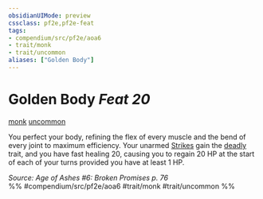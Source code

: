 ```yaml
---
obsidianUIMode: preview
cssclass: pf2e,pf2e-feat
tags:
- compendium/src/pf2e/aoa6
- trait/monk
- trait/uncommon
aliases: ["Golden Body"]
---
```

# Golden Body  *Feat 20*  
[monk](../../Rules/traits/monk.md)  [uncommon](../../Rules/traits/uncommon.md)  


You perfect your body, refining the flex of every muscle and the bend of every joint to maximum efficiency. Your unarmed [Strikes](../../Rules/actions/strike.md) gain the [deadly <d12>](../../Rules/traits/deadly.md) trait, and you have fast healing 20, causing you to regain 20 HP at the start of each of your turns provided you have at least 1 HP.

*Source: Age of Ashes #6: Broken Promises p. 76*  
%% #compendium/src/pf2e/aoa6 #trait/monk #trait/uncommon %%